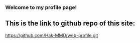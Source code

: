 ### Welcome to my profile page!

## This is the link to github repo of this site:

https://github.com/Hak-MMD/web-profile.git
